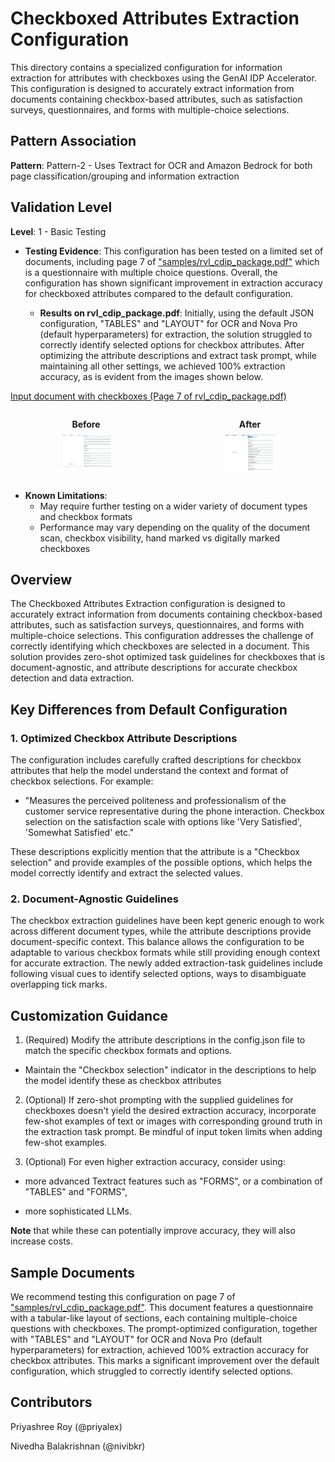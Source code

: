 # Checkboxed Attributes Extraction Configuration

This directory contains a specialized configuration for information extraction for attributes with checkboxes using the GenAI IDP Accelerator. This configuration is designed to accurately extract information from documents containing checkbox-based attributes, such as satisfaction surveys, questionnaires, and forms with multiple-choice selections.

## Pattern Association

**Pattern**: Pattern-2 - Uses Textract for OCR and Amazon Bedrock for both page classification/grouping and information extraction

## Validation Level

**Level**: 1 - Basic Testing

- **Testing Evidence**: This configuration has been tested on a limited set of documents, including page 7 of ["samples/rvl_cdip_package.pdf"](../../../samples/rvl_cdip_package.pdf) which is a questionnaire with multiple choice questions. Overall, the configuration has shown significant improvement in extraction accuracy for checkboxed attributes compared to the default configuration.

  - **Results on rvl_cdip_package.pdf**: Initially, using the default JSON configuration, "TABLES" and "LAYOUT" for OCR and Nova Pro (default hyperparameters) for extraction, the solution struggled to correctly identify selected options for checkbox attributes. After optimizing the attribute descriptions and extract task prompt, while maintaining all other settings, we achieved 100% extraction accuracy, as is evident from the images shown below.

[Input document with checkboxes (Page 7 of rvl_cdip_package.pdf)](images/rvl_cdip_pack_pg_7.png)

<!-- <div style="display: flex; justify-content: space-between;">
  <figure>
    <img src="images/kie_checkbox_pre.png" alt="Before prompt optimization" width="400">
    <figcaption>Before</figcaption>
  </figure>
  <figure>
    <img src="images/kie_checkbox_post.png" alt="After prompt optimization" width="400">
    <figcaption>After</figcaption>
  </figure>
</div> -->

<div style="display: flex; justify-content: space-between; gap: 20px;">

  <figure style="text-align: center; flex: 1;">
    <figcaption style="font-weight: bold; text-align: center; margin-bottom: 8px;">Before</figcaption>
    <img src="images/kie_checkbox_pre.png" alt="Before prompt optimization" style="width: 50%; max-width: 200px;">
  </figure>

  <figure style="text-align: center; flex: 1;">
    <figcaption style="font-weight: bold; text-align: center; margin-bottom: 8px;">After</figcaption>
    <img src="images/kie_checkbox_post.png" alt="After prompt optimization" style="width: 50%; max-width: 200px;">
  </figure>

</div>


- **Known Limitations**: 
  - May require further testing on a wider variety of document types and checkbox formats
  - Performance may vary depending on the quality of the document scan, checkbox visibility, hand marked vs digitally marked checkboxes

## Overview

The Checkboxed Attributes Extraction configuration is designed to accurately extract information from documents containing checkbox-based attributes, such as satisfaction surveys, questionnaires, and forms with multiple-choice selections. This configuration addresses the challenge of correctly identifying which checkboxes are selected in a document. This solution provides zero-shot optimized task guidelines for checkboxes that is document-agnostic, and attribute descriptions for accurate checkbox detection and data extraction.

## Key Differences from Default Configuration

### 1. Optimized Checkbox Attribute Descriptions

The configuration includes carefully crafted descriptions for checkbox attributes that help the model understand the context and format of checkbox selections. For example:

- "Measures the perceived politeness and professionalism of the customer service representative during the phone interaction. Checkbox selection on the satisfaction scale with options like 'Very Satisfied', 'Somewhat Satisfied' etc."

These descriptions explicitly mention that the attribute is a "Checkbox selection" and provide examples of the possible options, which helps the model correctly identify and extract the selected values.

### 2. Document-Agnostic Guidelines

The checkbox extraction guidelines have been kept generic enough to work across different document types, while the attribute descriptions provide document-specific context. This balance allows the configuration to be adaptable to various checkbox formats while still providing enough context for accurate extraction. The newly added extraction-task guidelines include following visual cues to identify selected options, ways to disambiguate overlapping tick marks.

## Customization Guidance

1. (Required) Modify the attribute descriptions in the config.json file to match the specific checkbox formats and options.

  - Maintain the "Checkbox selection" indicator in the descriptions to help the model identify these as checkbox attributes

2. (Optional) If zero-shot prompting with the supplied guidelines for checkboxes doesn't yield the desired extraction accuracy, incorporate few-shot examples of text or images with corresponding ground truth in the extraction task prompt. Be mindful of input token limits when adding few-shot examples.

3. (Optional) For even higher extraction accuracy, consider using:

  - more advanced Textract features such as "FORMS", or a combination of "TABLES" and "FORMS",

  - more sophisticated LLMs. 
  
  **Note** that while these can potentially improve accuracy, they will also increase costs.

## Sample Documents

We recommend testing this configuration on page 7 of ["samples/rvl_cdip_package.pdf"](../../samples/rvl_cdip_package.pdf). This document features a questionnaire with a tabular-like layout of sections, each containing multiple-choice questions with checkboxes. The prompt-optimized configuration, together with "TABLES" and "LAYOUT" for OCR and Nova Pro (default hyperparameters) for extraction, achieved 100% extraction accuracy for checkbox attributes. This marks a significant improvement over the default configuration, which struggled to correctly identify selected options.

## Contributors
Priyashree Roy (@priyalex)

Nivedha Balakrishnan (@nivibkr)